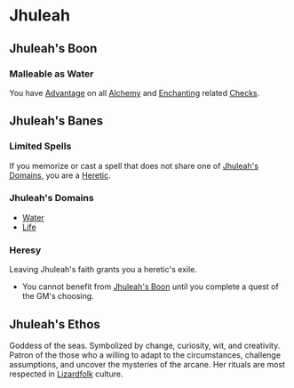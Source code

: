 # Jhuleah

## Jhuleah's Boon

### Malleable as Water

You have [Advantage](../../../Game%20Procedures/Dice%20Rolls/Advantage.md) on all [Alchemy](../../Alchemy/Alchemy.md) and [Enchanting](../../Enchanting/Enchanting.md) related [Checks](../../../Game%20Procedures/Check.md).

## Jhuleah's Banes

### Limited Spells

If you memorize or cast a spell that does not share one of [Jhuleah's Domains](#Jhuleah's%20Domains), you are a [Heretic](#Heresy).

### Jhuleah's Domains

- [Water](../../Spell%20Domains/Water.md)
- [Life](../../Spell%20Domains/Life.md)

### Heresy

Leaving Jhuleah's faith grants you a heretic's exile.

- You cannot benefit from [Jhuleah's Boon](#Jhuleah's%20Boon) until you complete a quest of the GM's choosing.

## Jhuleah's Ethos

Goddess of the seas. Symbolized by change, curiosity, wit, and creativity. Patron of the those who a willing to adapt to the circumstances, challenge assumptions, and uncover the mysteries of the arcane. Her rituals are most respected in [Lizardfolk](../../../../Player%20Characters/Ancenstries/Lizardfolk.md) culture.
